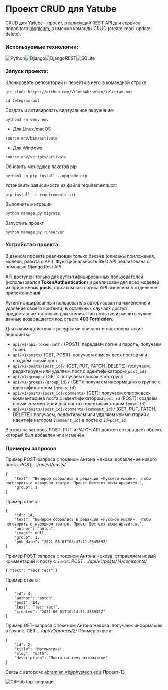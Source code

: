 # Проект CRUD для Yatube
CRUD для Yatube - проект, реализущий REST API для сервиса, подобного [blogicum](https://github.com/VilmenAbramian/blogicum-3), а именно команды CRUD (create-read-update-delete).

### Используемые технологии:
![Python](https://img.shields.io/badge/python-3670A0?style=for-the-badge&logo=python&logoColor=ffdd54)![Django](https://img.shields.io/badge/django-%23092E20.svg?style=for-the-badge&logo=django&logoColor=white)![DjangoREST](https://img.shields.io/badge/DJANGO-REST-ff1709?style=for-the-badge&logo=django&logoColor=white&color=ff1709&labelColor=gray)![SQLite](https://img.shields.io/badge/sqlite-%2307405e.svg?style=for-the-badge&logo=sqlite&logoColor=white)

### Запуск проекта:
Клонировать репозиторий и перейти в него в командной строке:
```
git clone https://github.com/VilmenAbramian/telegram-bot
```
```
cd telegram-bot
```
Cоздать и активировать виртуальное окружение:
```
python3 -m venv env
```
-   Для Linux/macOS
```
source env/bin/activate
```
-   Для Windows
```
source env/scripts/activate
```
Обновить менеджер пакетов pip
```
python3 -m pip install --upgrade pip
```
Установить зависимости из файла requirements.txt:
```
pip install -r requirements.txt
```
Выполнить миграции
```
python manage.py migrate
```
Запустить проект
```
python manage.py runserver
```
### Устройство проекта:
В данном проекте реализован только бэкэнд (описаны приложения, модели, работа с API). Функциональность Rest API реализована с помощью Django Rest API.

API доступен только для аутентифицированных пользователей (использовался **TokenAuthentication**) и реализован для всех моделей из приложения **posts**, при этом вся логика API вынесена в отдельное приложение **api**

Аутентифицированный пользователь авторизован на изменение и удаление своего контента; в остальных случаях доступ предоставляется только для чтения. При попытке изменить чужие данные возвращается код ответа **403 Forbidden**.

Для взаимодействия с ресурсами описаны и настроены такие эндпоинты:

-   `api/v1/api-token-auth/` (POST): передаём логин и пароль, получаем токен.
-   `api/v1/posts/` (GET, POST): получаем список всех постов или создаём новый пост.
-   `api/v1/posts/{post_id}/` (GET, PUT, PATCH, DELETE): получаем, редактируем или удаляем пост с идентификатором`{post_id}`.
-   `api/v1/groups/` (GET): получаем список всех групп.
-   `api/v1/groups/{group_id}/` (GET): получаем информацию о группе с идентификатором `{group_id}`.
-   `api/v1/posts/{post_id}/comments/` (GET): получаем список всех комментариев поста с идентификатором `post_id` (POST): создаём новый комментарий для поста с идентификатором `{post_id}`.
-   `api/v1/posts/{post_id}/comments/{comment_id}/` (GET, PUT, PATCH, DELETE): получаем, редактируем или удаляем комментарий с идентификатором `{comment_id}` в посте с `id=post_id`.

В ответ на запросы POST, PUT и PATCH API должен возвращает объект, который был добавлен или изменён.

### Примеры запросов
Пример POST-запроса с токеном Антона Чехова: добавление нового поста.
_POST .../api/v1/posts/_
```
{
    "text": "Вечером собрались в редакции «Русской мысли», чтобы поговорить о народном театре. Проект Шехтеля всем нравится.",
    "group": 1
}
```
Пример ответа:
```
{
    "id": 14,
    "text": "Вечером собрались в редакции «Русской мысли», чтобы поговорить о народном театре. Проект Шехтеля всем нравится.",
    "author": "anton",
    "image": null,
    "group": 1,
    "pub_date": "2021-06-01T08:47:11.084589Z"
}
```
Пример POST-запроса с токеном Антона Чехова: отправляем новый комментарий к посту с `id=14`.
_POST .../api/v1/posts/14/comments/_
```
{ "text": "тест тест" }
```
Пример ответа:
```
{
    "id": 4,
    "author": "anton",
    "post": 14,
    "text": "тест тест",
    "created": "2021-06-01T10:14:51.388932Z"
}
```
Пример GET-запроса с токеном Антона Чехова: получаем информацию о группе.
GET _.../api/v1/groups/2/_
Пример ответа:
```
{
    "id": 2,
    "title": "Математика",
    "slug": "math",
    "description": "Посты на тему математики"
}
```

Связь с автором: abramian.vl@phystech.edu
Проект-13

![GitHub top language](https://img.shields.io/github/languages/top/VilmenAbramian/api-yatube)
